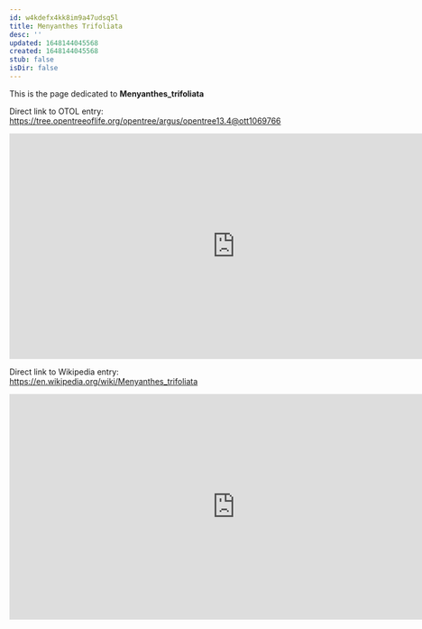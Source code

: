 ```yaml
---
id: w4kdefx4kk8im9a47udsq5l
title: Menyanthes Trifoliata
desc: ''
updated: 1648144045568
created: 1648144045568
stub: false
isDir: false
---
```

This is the page dedicated to **Menyanthes_trifoliata**


Direct link to OTOL entry: https://tree.opentreeoflife.org/opentree/argus/opentree13.4@ott1069766



<html>
    <body>
    <iframe src="https://tree.opentreeoflife.org/opentree/argus/opentree13.4@ott1069766"
    width="800" height="400" frameborder="0" allowfullscreen> </iframe>
    </body>
</html>
    


Direct link to Wikipedia entry: https://en.wikipedia.org/wiki/Menyanthes_trifoliata



<html>
    <body>
    <iframe src="https://en.wikipedia.org/wiki/Menyanthes_trifoliata"
    width="800" height="400" frameborder="0" allowfullscreen> </iframe>
    </body>
</html>
    
